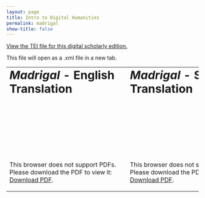 ```yaml
---
layout: page
title: Intro to Digital Humanities
permalink: madrigal
show-title: false
---
```

<a href="assets/xml/poetry template mardigal.xml" target="_blank">View the TEI file for this digital scholarly edition.</a>
<p>This file will open as a .xml file in a new tab.</p>
<table border="0">
 <tr>
    <td><b style="font-size:30px"><i>Madrigal</i> - English Translation</b></td>
    <td><b style="font-size:30px"><i>Madrigal</i> - Spanish Translation</b></td>
 </tr>
 <tr>
    <td><object data="assets/pdfs/madrigal-english.pdf" type="application/pdf" width="500px" height="600px">
    <embed src="assets/pdfs/madrigal-english.pdf">
        <p>This browser does not support PDFs. Please download the PDF to view it: <a href="assets/pdfs/madrigal-english.pdf">Download PDF</a>.</p>
    </embed>
</object>
</td>
    <td><object data="assets/pdfs/madrigal-spanish.pdf" type="application/pdf" width="500px" height="600px">
    <embed src="assets/pdfs/madrigal-spanish.pdf">
        <p>This browser does not support PDFs. Please download the PDF to view it: <a href="assets/pdfs/madrigal-spanish.pdf">Download PDF</a>.</p>
    </embed>
</object></td>
 </tr>
</table>

